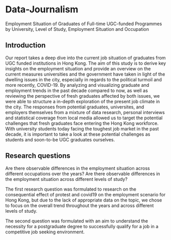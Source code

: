 # Data-Journalism
Employment Situation of Graduates of Full-time UGC-funded Programmes by University, Level of Study, Employment Situation and Occupation

## Introduction 

Our report takes a deep dive into the current job situation of graduates from UGC funded institutions in Hong Kong. The aim of this study is to derive key insights on the employment situation and provide an overview on the current measures universities and the government have taken in light of the dwelling issues in the city, especially in regards to the political turmoil and more recently, COVID-19. By analyzing and visualizing graduate and employment trends in the past decade compared to now, as well as reviewing the perspective of fresh graduates affected by both issues, we were able to structure a in-depth exploration of the present job climate in the city. The responses from potential graduates, universites, and employers themselves from a mixture of data research, personal interviews and statistical coverage from local media allowed us to target the potential challenges that fresh graduates face entering the Hong Kong workforce. With university students today facing the toughest job market in the past decade, it is important to take a look at these potential challenges as students and soon-to-be UGC graduates ourselves. 

## Research questions

Are there observable differences in the employment situation across different occupations over the years?
Are there observable differences in the employment situation across different levels of study?

The first research question was formulated to research on the consequential effect of protest and covid19 on the employment scenario for Hong Kong, but due to the lack of appropriate data on the topic, we chose to focus on the overall trend throughout the years and across different levels of study. 

The second question was formulated with an aim to understand the necessity for a postgraduate degree to successfully qualify for a job in a competitive job seeking environment. 

